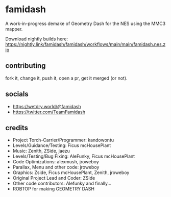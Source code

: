 # famidash

A work-in-progress demake of Geometry Dash for the NES using the MMC3 mapper.

Download nightly builds here: https://nightly.link/famidash/famidash/workflows/main/main/famidash.nes.zip

## contributing

fork it, change it, push it, open a pr, get it merged (or not).

## socials

- https://wetdry.world/@famidash
- https://twitter.com/TeamFamidash

## credits

- Project Torch-Carrier/Programmer: kandowontu
- Levels/Guidance/Testing: Ficus mcHousePlant
- Music: Zenith, ZSide, jaezu
- Levels/Testing/Bug Fixing: AleFunky, Ficus mcHousePlant
- Code Optimizations: alexmush, jroweboy
- Parallax, Menu and other code: jroweboy
- Graphics: Zside, Ficus mcHousePlant, Zenith, jroweboy
- Original Project Lead and Coder: ZSide
- Other code contributors: Alefunky
and finally...
- ROBTOP for making GEOMETRY DASH
